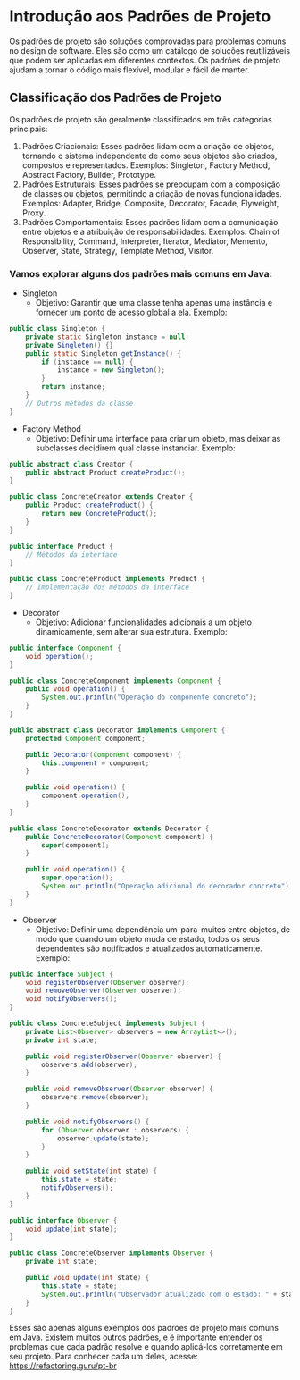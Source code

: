 # Introdução aos Padrões de Projeto

Os padrões de projeto são soluções comprovadas para problemas comuns no design de software. Eles são como um catálogo de soluções reutilizáveis que podem ser aplicadas em diferentes contextos. Os padrões de projeto ajudam a tornar o código mais flexível, modular e fácil de manter.

## Classificação dos Padrões de Projeto

Os padrões de projeto são geralmente classificados em três categorias principais:

1. Padrões Criacionais: Esses padrões lidam com a criação de objetos, tornando o sistema independente de como seus objetos são criados, compostos e representados.
  Exemplos: Singleton, Factory Method, Abstract Factory, Builder, Prototype.
2. Padrões Estruturais: Esses padrões se preocupam com a composição de classes ou objetos, permitindo a criação de novas funcionalidades.
  Exemplos: Adapter, Bridge, Composite, Decorator, Facade, Flyweight, Proxy.
3. Padrões Comportamentais: Esses padrões lidam com a comunicação entre objetos e a atribuição de responsabilidades.
  Exemplos: Chain of Responsibility, Command, Interpreter, Iterator, Mediator, Memento, Observer, State, Strategy, Template Method, Visitor.

### Vamos explorar alguns dos padrões mais comuns em Java:

- Singleton
  - Objetivo: Garantir que uma classe tenha apenas uma instância e fornecer um ponto de acesso global a ela.
Exemplo:

``` Java
public class Singleton {
    private static Singleton instance = null;
    private Singleton() {}
    public static Singleton getInstance() {
        if (instance == null) {
            instance = new Singleton();
        }
        return instance;
    }
    // Outros métodos da classe
}
```
- Factory Method
  - Objetivo: Definir uma interface para criar um objeto, mas deixar as subclasses decidirem qual classe instanciar.
Exemplo:
```Java
public abstract class Creator {
    public abstract Product createProduct();
}

public class ConcreteCreator extends Creator {
    public Product createProduct() {
        return new ConcreteProduct();
    }
}

public interface Product {
    // Métodos da interface
}

public class ConcreteProduct implements Product {
    // Implementação dos métodos da interface
}
```
- Decorator
  - Objetivo: Adicionar funcionalidades adicionais a um objeto dinamicamente, sem alterar sua estrutura.
Exemplo:
```Java
public interface Component {
    void operation();
}

public class ConcreteComponent implements Component {
    public void operation() {
        System.out.println("Operação do componente concreto");
    }
}

public abstract class Decorator implements Component {
    protected Component component;

    public Decorator(Component component) {
        this.component = component;
    }

    public void operation() {
        component.operation();
    }
}

public class ConcreteDecorator extends Decorator {
    public ConcreteDecorator(Component component) {
        super(component);
    }

    public void operation() {
        super.operation();
        System.out.println("Operação adicional do decorador concreto");
    }
}
```

- Observer
  - Objetivo: Definir uma dependência um-para-muitos entre objetos, de modo que quando um objeto muda de estado, todos os seus dependentes são notificados e atualizados automaticamente.
Exemplo:
```Java
public interface Subject {
    void registerObserver(Observer observer);
    void removeObserver(Observer observer);
    void notifyObservers();
}

public class ConcreteSubject implements Subject {
    private List<Observer> observers = new ArrayList<>();
    private int state;

    public void registerObserver(Observer observer) {
        observers.add(observer);
    }

    public void removeObserver(Observer observer) {
        observers.remove(observer);
    }

    public void notifyObservers() {
        for (Observer observer : observers) {
            observer.update(state);
        }
    }

    public void setState(int state) {
        this.state = state;
        notifyObservers();
    }
}

public interface Observer {
    void update(int state);
}

public class ConcreteObserver implements Observer {
    private int state;

    public void update(int state) {
        this.state = state;
        System.out.println("Observador atualizado com o estado: " + state);
    }
}
```

Esses são apenas alguns exemplos dos padrões de projeto mais comuns em Java. Existem muitos outros padrões, e é importante entender os problemas que cada padrão resolve e quando aplicá-los corretamente em seu projeto. Para conhecer cada um deles, acesse: https://refactoring.guru/pt-br
